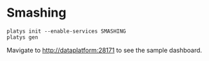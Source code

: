 # Smashing

```
platys init --enable-services SMASHING
platys gen
```


Mavigate to <http://dataplatform:28171> to see the sample dashboard.